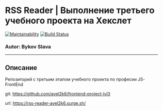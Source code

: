 # RSS Reader | Выполнение третьего учебного проекта на Хекслет

[![Maintainability](https://api.codeclimate.com/v1/badges/4396ca6dce6ff4150398/maintainability)](https://codeclimate.com/github/avel2k6/frontend-project-lvl3/maintainability) [![Build Status](https://travis-ci.org/avel2k6/frontend-project-lvl3.svg?branch=master)](https://travis-ci.org/avel2k6/frontend-project-lvl3)
### Autor: Bykov Slava
____________________________________________________
## Описание
Репозиторий с третьим  этапом учебного проекта по професии JS-FrontEnd

git: https://github.com/avel2k6/frontend-project-lvl3

url: https://rss-reader-avel2k6.surge.sh/
